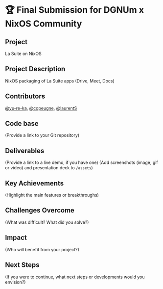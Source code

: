 # 🏆 Final Submission for DGNUm x NixOS Community

## Project
La Suite on NixOS

## Project Description
NixOS packaging of La Suite apps (Drive, Meet, Docs)


## Contributors
<a href="https://github.com/yu-re-ka">@yu-re-ka</a>, <a href="https://github.com/copeugne">@copeugne</a>, <a href="https://github.com/laurentS">@laurentS</a>

## Code base
(Provide a link to your Git repository)

## Deliverables 
(Provide a link to a live demo, if you have one)
(Add screenshots (image, gif or video) and presentation deck to `/assets`)

## Key Achievements
(Highlight the main features or breakthroughs)

## Challenges Overcome
(What was difficult? What did you solve?)

## Impact
(Who will benefit from your project?)

## Next Steps
(If you were to continue, what next steps or developments would you envision?)
